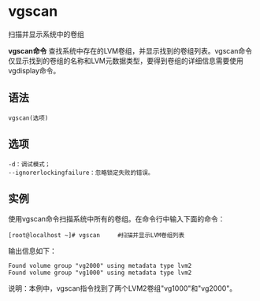 # vgscan

扫描并显示系统中的卷组


**vgscan命令** 查找系统中存在的LVM卷组，并显示找到的卷组列表。vgscan命令仅显示找到的卷组的名称和LVM元数据类型，要得到卷组的详细信息需要使用vgdisplay命令。

## 语法

```
vgscan(选项)
```

## 选项

```
-d：调试模式；
--ignorerlockingfailure：忽略锁定失败的错误。
```

## 实例

使用vgscan命令扫描系统中所有的卷组。在命令行中输入下面的命令：

```
[root@localhost ~]# vgscan     #扫描并显示LVM卷组列表
```

输出信息如下：

```
Found volume group "vg2000" using metadata type lvm2  
Found volume group "vg1000" using metadata type lvm2 
```

说明：本例中，vgscan指令找到了两个LVM2卷组"vg1000"和"vg2000"。


